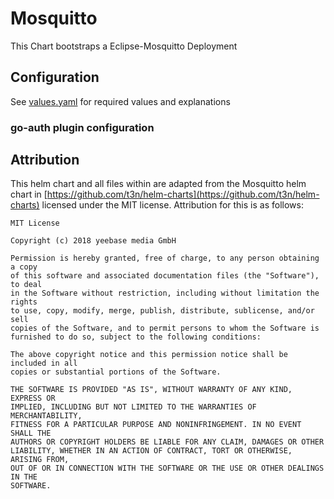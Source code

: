 # Mosquitto

This Chart bootstraps a Eclipse-Mosquitto Deployment

## Configuration

See [values.yaml](https://github.com/t3n/helm-charts/blob/master/mosquitto/values.yaml) for required values and explanations

### go-auth plugin configuration

## Attribution

This helm chart and all files within are adapted from the Mosquitto helm chart in [https://github.com/t3n/helm-charts](https://github.com/t3n/helm-charts) licensed under the MIT license. Attribution for this is as follows:

```
MIT License

Copyright (c) 2018 yeebase media GmbH

Permission is hereby granted, free of charge, to any person obtaining a copy
of this software and associated documentation files (the "Software"), to deal
in the Software without restriction, including without limitation the rights
to use, copy, modify, merge, publish, distribute, sublicense, and/or sell
copies of the Software, and to permit persons to whom the Software is
furnished to do so, subject to the following conditions:

The above copyright notice and this permission notice shall be included in all
copies or substantial portions of the Software.

THE SOFTWARE IS PROVIDED "AS IS", WITHOUT WARRANTY OF ANY KIND, EXPRESS OR
IMPLIED, INCLUDING BUT NOT LIMITED TO THE WARRANTIES OF MERCHANTABILITY,
FITNESS FOR A PARTICULAR PURPOSE AND NONINFRINGEMENT. IN NO EVENT SHALL THE
AUTHORS OR COPYRIGHT HOLDERS BE LIABLE FOR ANY CLAIM, DAMAGES OR OTHER
LIABILITY, WHETHER IN AN ACTION OF CONTRACT, TORT OR OTHERWISE, ARISING FROM,
OUT OF OR IN CONNECTION WITH THE SOFTWARE OR THE USE OR OTHER DEALINGS IN THE
SOFTWARE.
```
